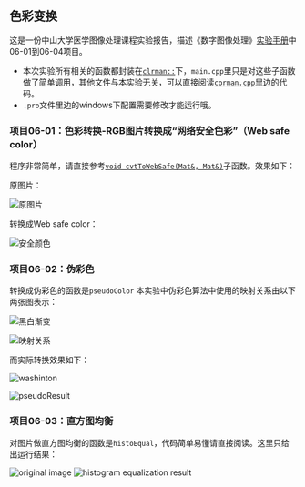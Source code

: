 ## 色彩变换

这是一份中山大学医学图像处理课程实验报告，描述《数字图像处理》[实验手册][lab]中06-01到06-04项目。

*   本次实验所有相关的函数都封装在[`clrman::`][clrman.cpp]下，`main.cpp`里只是对这些子函数做了简单调用，其他文件与本实验无关，可以直接阅读[`corman.cpp`][clrman.cpp]里边的代码。
*   `.pro`文件里边的windows下配置需要修改才能运行哦。

### 项目06-01：色彩转换-RGB图片转换成“网络安全色彩”（Web safe color）

程序非常简单，请直接参考[`void cvtToWebSafe(Mat&, Mat&)`][cvtToWebSafe]子函数。效果如下：

原图片：

![原图片](WebSafeTarget.png)

转换成Web safe color：

![安全颜色](WebSafeColorResult.png)

### 项目06-02：伪彩色
转换成伪彩色的函数是`pseudoColor`
本实验中伪彩色算法中使用的映射关系由以下两张图表示：

![黑白渐变](gradBW.tif)

![映射关系](pseudoColorMap.png)

而实际转换效果如下：

![washinton](washinton.tif)

![pseudoResult](pseudoResult.png)

### 项目06-03：直方图均衡

对图片做直方图均衡的函数是`histoEqual`，代码简单易懂请直接阅读。这里只给出运行结果：

![original image](rgbImage.tif)
![histogram equalization result](histoResult.png)

[clrman.cpp]:https://github.com/kkcocogogo/Color-Manipulation/blob/master/clrman.cpp
[lab]:https://onedrive.live.com/redir?resid=73E70F9DE102435A%212874
[cvtToWebSafe]:https://github.com/kkcocogogo/Basic-Color-Manipulation/blob/master/cvtToWebSafe.cpp

